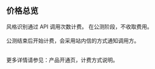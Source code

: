## 价格总览<br>
风格识别通过 API 调用次数计费。
在公测阶段，不收取费用。<br><br>公测结束后开始计费，会采用站内信的方式通知调用方。<br><br>

更多详情请参见：产品开通页，计费方式说明。<br><br>

